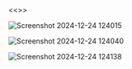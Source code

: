 <<<EVENT PRODUCING AND MANAGEMENT SYSTEM>>>


![Screenshot 2024-12-24 124015](https://github.com/user-attachments/assets/49ca0f80-bd6d-4354-95b6-125959f31b8a)


![Screenshot 2024-12-24 124040](https://github.com/user-attachments/assets/048a3db6-2105-4cc3-8798-c95dbceab267)


![Screenshot 2024-12-24 124138](https://github.com/user-attachments/assets/140bc924-946a-4b83-8896-5023766aadfa)
